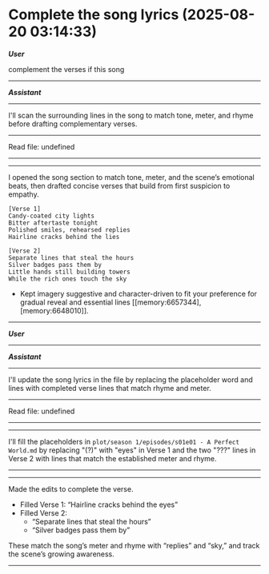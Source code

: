 <!-- Generated by SpecStory -->

# Complete the song lyrics (2025-08-20 03:14:33)

_**User**_

complement the verses if this song

---

_**Assistant**_



---

I'll scan the surrounding lines in the song to match tone, meter, and rhyme before drafting complementary verses.

---

Read file: undefined

---



---

I opened the song section to match tone, meter, and the scene’s emotional beats, then drafted concise verses that build from first suspicion to empathy.

``` 
[Verse 1]
Candy‑coated city lights
Bitter aftertaste tonight
Polished smiles, rehearsed replies
Hairline cracks behind the lies

[Verse 2]
Separate lines that steal the hours
Silver badges pass them by
Little hands still building towers
While the rich ones touch the sky
```

- Kept imagery suggestive and character-driven to fit your preference for gradual reveal and essential lines [[memory:6657344], [memory:6648010]].

---

_**User**_



---

_**Assistant**_



---

I'll update the song lyrics in the file by replacing the placeholder word and lines with completed verse lines that match rhyme and meter.

---

Read file: undefined

---



---

I'll fill the placeholders in `plot/season 1/episodes/s01e01 - A Perfect World.md` by replacing "(?)" with "eyes" in Verse 1 and the two "???" lines in Verse 2 with lines that match the established meter and rhyme.

---



---

Made the edits to complete the verse.

- Filled Verse 1: “Hairline cracks behind the eyes”
- Filled Verse 2: 
  - “Separate lines that steal the hours”
  - “Silver badges pass them by”

These match the song’s meter and rhyme with “replies” and “sky,” and track the scene’s growing awareness.

---

